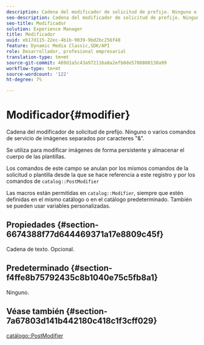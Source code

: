 ```yaml
---
description: Cadena del modificador de solicitud de prefijo. Ninguno o varios comandos de servicio de imágenes separados por caracteres "&".
seo-description: Cadena del modificador de solicitud de prefijo. Ninguno o varios comandos de servicio de imágenes separados por caracteres "&".
seo-title: Modificador
solution: Experience Manager
title: Modificador
uuid: eb17d115-22ec-4b1b-9039-9bd2bc256f48
feature: Dynamic Media Classic,SDK/API
role: Desarrollador, profesional empresarial
translation-type: tm+mt
source-git-commit: 469d1a5c43a972116a8a2efb0de5708800130a99
workflow-type: tm+mt
source-wordcount: '122'
ht-degree: 7%

---
```



# Modificador{#modifier}

Cadena del modificador de solicitud de prefijo. Ninguno o varios comandos de servicio de imágenes separados por caracteres &quot;&amp;&quot;.

Se utiliza para modificar imágenes de forma persistente y almacenar el cuerpo de las plantillas.

Los comandos de este campo se anulan por los mismos comandos de la solicitud o plantilla desde la que se hace referencia a este registro y por los comandos de `catalog::PostModifier`

Las macros están permitidas en `catalog::Modifier`, siempre que estén definidas en el mismo catálogo o en el catálogo predeterminado. También se pueden usar variables personalizadas.

## Propiedades {#section-6674388f77d644469371a17e8809c45f}

Cadena de texto. Opcional.

## Predeterminado {#section-f4ffe8b75792435c8b1040e75c5fb8a1}

Ninguno.

## Véase también {#section-7a67803d141b442180c418c1f3cff029}

[catálogo::PostModifier](../../../../../../is-api/image-catalog/image-serving-api-ref/c-image-catalog-reference/c-image-svg-data-reference/c-image-data-reference/r-postmodifier-cat.md#reference-4bc3738a812b4e7c8a180e27bfbd770b)
